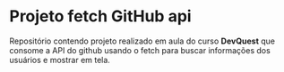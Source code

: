 # Projeto fetch GitHub api
Repositório contendo projeto realizado em aula do curso **DevQuest** que consome a API do github usando o fetch para buscar informações dos usuários e mostrar em tela.

